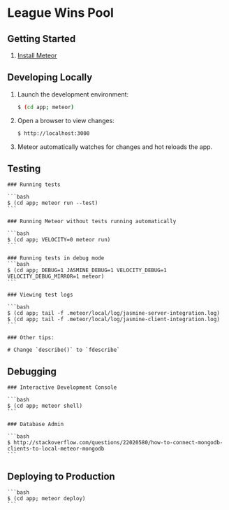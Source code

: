 # League Wins Pool

## Getting Started

1. [Install Meteor](https://www.meteor.com/install)


## Developing Locally

1. Launch the development environment:

    ```bash
    $ (cd app; meteor)
    ```

2. Open a browser to view changes:

    ```bash
    $ http://localhost:3000
    ```

3. Meteor automatically watches for changes and hot reloads the app.


## Testing

    ### Running tests

    ```bash
    $ (cd app; meteor run --test)
    ```

    ### Running Meteor without tests running automatically

    ```bash
    $ (cd app; VELOCITY=0 meteor run)
    ```

    ### Running tests in debug mode
    ```bash
    $ (cd app; DEBUG=1 JASMINE_DEBUG=1 VELOCITY_DEBUG=1 VELOCITY_DEBUG_MIRROR=1 meteor)
    ```

    ### Viewing test logs

    ```bash
    $ (cd app; tail -f .meteor/local/log/jasmine-server-integration.log)
    $ (cd app; tail -f .meteor/local/log/jasmine-client-integration.log)
    ```

    ### Other tips:

    # Change `describe()` to `fdescribe`


## Debugging

    ### Interactive Development Console

    ```bash
    $ (cd app; meteor shell)
    ```

    ### Database Admin

    ```bash
    $ http://stackoverflow.com/questions/22020580/how-to-connect-mongodb-clients-to-local-meteor-mongodb
    ```


## Deploying to Production

    ```bash
    $ (cd app; meteor deploy)
    ```
